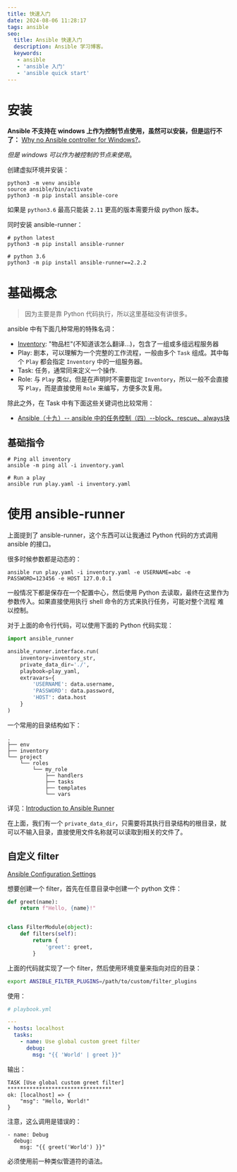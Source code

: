 ```yaml
---
title: 快速入门
date: 2024-08-06 11:28:17
tags: ansible
seo:
  title: Ansible 快速入门
  description: Ansible 学习博客。
  keywords: 
   - ansible
   - 'ansible 入门'
   - 'ansible quick start'
---
```



# 安装

**Ansible 不支持在 windows 上作为控制节点使用，虽然可以安装，但是运行不了：** [Why no Ansible controller for Windows?](https://blog.rolpdog.com/2020/03/why-no-ansible-controller-for-windows.html)。

*但是 windows 可以作为被控制的节点来使用*。

创建虚拟环境并安装：

```shell
python3 -m venv ansible
source ansible/bin/activate
python3 -m pip install ansible-core
```

如果是 `python3.6` 最高只能装 `2.11` 更高的版本需要升级 python 版本。

同时安装 ansible-runner：

```shell
# python latest
python3 -m pip install ansible-runner

# python 3.6
python3 -m pip install ansible-runner==2.2.2
```

# 基础概念

> 因为主要是靠 Python 代码执行，所以这里基础没有讲很多。

ansible 中有下面几种常用的特殊名词：

- [Inventory](https://docs.ansible.com/ansible/latest/inventory_guide/intro_inventory.html): "物品栏"(不知道该怎么翻译...)，包含了一组或多组远程服务器
- Play: 剧本，可以理解为一个完整的工作流程，一般由多个 `Task` 组成。其中每个 `Play` 都会指定 `Inventory` 中的一组服务器。
- Task: 任务，通常同来定义一个操作.
- Role: 与 `Play` 类似，但是在声明时不需要指定 `Inventory`，所以一般不会直接写 `Play`，而是直接使用 `Role` 来编写，方便多次复用。

除此之外，在 Task 中有下面这些关键词也比较常用：

- [Ansible（十九）-- ansible 中的任务控制（四）--block、rescue、always块](https://blog.csdn.net/chitung_hsu/article/details/105579880)

## 基础指令


```shell
# Ping all inventory
ansible -m ping all -i inventory.yaml

# Run a play
ansible run play.yaml -i inventory.yaml
```
# 使用 ansible-runner

上面提到了 ansible-runner，这个东西可以让我通过 Python 代码的方式调用 ansible 的接口。

很多时候参数都是动态的：

```
ansible run play.yaml -i inventory.yaml -e USERNAME=abc -e PASSWORD=123456 -e HOST 127.0.0.1
```

一般情况下都是保存在一个配置中心，然后使用 Python 去读取，最终在这里作为参数传入。如果直接使用执行 shell 命令的方式来执行任务，可能对整个流程
难以控制。

对于上面的命令行代码，可以使用下面的 Python 代码实现：

```python
import ansible_runner

ansible_runner.interface.run(
    inventory=inventory_str,
    private_data_dir='./',
    playbook=play_yaml,
    extravars={
        'USERNAME': data.username,
        'PASSWORD': data.password,
        'HOST': data.host
    }
)
```

一个常用的目录结构如下：

```text
.
├── env
├── inventory
└── project
    └── roles
        └── my_role
            ├── handlers
            ├── tasks
            ├── templates
            └── vars
```

详见：[Introduction to Ansible Runner](https://ansible.readthedocs.io/projects/runner/en/stable/intro/)

在上面，我们有一个 `private_data_dir`，只需要将其执行目录结构的根目录，就可以不输入目录，直接使用文件名称就可以读取到相关的文件了。

## 自定义 filter

[Ansible Configuration Settings](https://docs.ansible.com/ansible/latest/reference_appendices/config.html)

想要创建一个 filter，首先在任意目录中创建一个 python 文件：

```python
def greet(name):
    return f"Hello, {name}!"


class FilterModule(object):
    def filters(self):
        return {
            'greet': greet,
        }
```

上面的代码就实现了一个 filter，然后使用环境变量来指向对应的目录：

```bash
export ANSIBLE_FILTER_PLUGINS=/path/to/custom/filter_plugins
```

使用：

```yaml
# playbook.yml

---
- hosts: localhost
  tasks:
    - name: Use global custom greet filter
      debug:
        msg: "{{ 'World' | greet }}"
```

输出：

```text
TASK [Use global custom greet filter] *********************************
ok: [localhost] => {
    "msg": "Hello, World!"
}
```

注意，这么调用是错误的：

```text
- name: Debug
  debug:
    msg: "{{ greet('World') }}"
```

必须使用前一种类似管道符的语法。